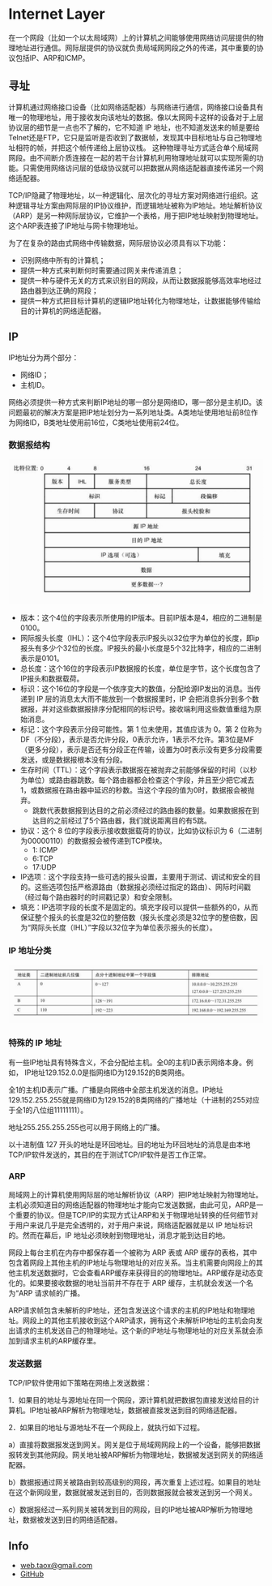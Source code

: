 # Internet Layer

在一个网段（比如一个以太局域网）上的计算机之间能够使用网络访问层提供的物理地址进行通信。网际层提供的协议就负责局域网网段之外的传递，其中重要的协议包括IP、ARP和ICMP。

## 寻址

计算机通过网络接口设备（比如网络适配器）与网络进行通信，网络接口设备具有唯一的物理地址，用于接收发向该地址的数据。像以太网网卡这样的设备对于上层协议层的细节是一点也不了解的，它不知道 IP 地址，也不知道发送来的帧是要给 Telnet还是FTP，它只是监听是否收到了数据帧，发现其中目标地址与自己物理地址相符的帧，并把这个帧传递给上层协议栈。
这种物理寻址方式适合单个局域网网段。由不间断介质连接在一起的若干台计算机利用物理地址就可以实现所需的功能。只需使用网络访问层的低级协议就可以把数据从网络适配器直接传递另一个网络适配器。

TCP/IP隐藏了物理地址，以一种逻辑化、层次化的寻址方案对网络进行组织。这种逻辑寻址方案由网际层的IP协议维护，而逻辑地址被称为IP地址。地址解析协议（ARP）是另一种网际层协议，它维护一个表格，用于把IP地址映射到物理地址。这个ARP表连接了IP地址与网卡物理地址。

为了在复杂的路由式网络中传输数据，网际层协议必须具有以下功能：

* 识别网络中所有的计算机；
* 提供一种方式来判断何时需要通过网关来传递消息；
*  提供一种与硬件无关的方式来识别目的网段，从而让数据报能够高效率地经过路由器到达正确的网段；
*  提供一种方式把目标计算机的逻辑IP地址转化为物理地址，让数据能够传输给目的计算机的网络适配器。

## IP

IP地址分为两个部分：

*  网络ID；
*  主机ID。

网络必须提供一种方式来判断IP地址的哪一部分是网络ID，哪一部分是主机ID。该问题最初的解决方案是把IP地址划分为一系列地址类。A类地址使用地址前8位作为网络ID，B类地址使用前16位，C类地址使用前24位。

### 数据报结构

![](../imgs/ip-datagram.png)

* 版本：这个4位的字段表示所使用的IP版本。目前IP版本是4，相应的二进制是0100。
*  网际报头长度（IHL）：这个4位字段表示IP报头以32位字为单位的长度，即ip报头有多少个32位的长度。IP报头的最小长度是5个32比特字，相应的二进制表示是0101。
*  总长度：这个16位的字段表示IP数据报的长度，单位是字节，这个长度包含了IP报头和数据载荷。
*  标识：这个16位的字段是一个依序变大的数值，分配给源IP发出的消息。当传递到 IP 层的消息太大而不能放到一个数据报里时，IP 会把消息拆分到多个数据报，并对这些数据报排序分配相同的标识号。接收端利用这些数值重组为原始消息。
*  标记：这个字段表示分段可能性。第 1 位未使用，其值应该为 0。第 2 位称为DF（不分段），表示是否允许分段，0表示允许，1表示不允许。第3位是MF（更多分段），表示是否还有分段正在传输，设置为0时表示没有更多分段需要发送，或是数据报根本没有分段。
*  生存时间（TTL）：这个字段表示数据报在被抛弃之前能够保留的时间（以秒为单位）或路由器跳数。每个路由器都会检查这个字段，并且至少把它减去 1，或数据报在路由器中延迟的秒数。当这个字段的值为0时，数据报会被抛弃。
	*  跳数代表数据报到达目的之前必须经过的路由器的数量。如果数据报在到达目的之前经过了5个路由器，我们就说距离目的有5跳。
*  协议：这个 8 位的字段表示接收数据载荷的协议，比如协议标识为 6（二进制为00000110）的数据报会被传递到TCP模块。
	*  1: ICMP
	*  6:TCP
	*  17:UDP
* IP选项：这个字段支持一些可选的报头设置，主要用于测试、调试和安全的目的。这些选项包括严格源路由（数据报必须经过指定的路由）、网际时间戳（经过每个路由器时的时间戳记录）和安全限制。
*  填充：IP选项字段的长度不是固定的。填充字段可以提供一些额外的0，从而保证整个报头的长度是32位的整倍数（报头长度必须是32位字的整倍数，因为“网际头长度（IHL）”字段以32位字为单位表示报头的长度）。

### IP 地址分类

![](../imgs/ip-class.png)

### 特殊的 IP 地址

有一些IP地址具有特殊含义，不会分配给主机。全0的主机ID表示网络本身。例如， IP地址129.152.0.0是指网络ID为129.152的B类网络。

全1的主机ID表示广播。广播是向网络中全部主机发送的消息。IP地址129.152.255.255就是网络ID为129.152的B类网络的广播地址（十进制的255对应于全1的八位组11111111）。

地址255.255.255.255也可以用于网络上的广播。

以十进制值 127 开头的地址是环回地址。目的地址为环回地址的消息是由本地 TCP/IP软件发送的，其目的在于测试TCP/IP软件是否工作正常。

### ARP

局域网上的计算机使用网际层的地址解析协议（ARP）把IP地址映射为物理地址。主机必须知道目的网络适配器的物理地址才能向它发送数据，由此可见，ARP是一个重要的协议。但是TCP/IP的实现方式让ARP和关于物理地址转换的任何细节对于用户来说几乎是完全透明的，对于用户来说，网络适配器就是以 IP 地址标识的。然而在幕后，IP 地址必须映射到物理地址，消息才能到达目的地。

网段上每台主机在内存中都保存着一个被称为 ARP 表或 ARP 缓存的表格，其中包含着网段上其他主机的IP地址与物理地址的对应关系。当主机需要向网段上的其他主机发送数据时，它会查看ARP缓存来获得目的的物理地址。ARP缓存是动态变化的。如果要接收数据的地址当前并不存在于 ARP 缓存，主机就会发送一个名为“ARP 请求帧的广播。

ARP请求帧包含未解析的IP地址，还包含发送这个请求的主机的IP地址和物理地址。网段上的其他主机接收到这个ARP请求，拥有这个未解析IP地址的主机会向发出请求的主机发送自己的物理地址。这个新的IP地址与物理地址的对应关系就会添加到请求主机的ARP缓存里。

### 发送数据

TCP/IP软件使用如下策略在网络上发送数据：

1．如果目的地址与源地址在同一个网段，源计算机就把数据包直接发送给目的计算机。IP地址被ARP解析为物理地址，数据被直接发送到目的网络适配器。

2．如果目的地址与源地址不在一个网段上，就执行如下过程。

a）直接将数据报发送到网关。网关是位于局域网网段上的一个设备，能够把数据报转发到其他网段。网关地址被ARP解析为物理地址，数据被发送到网关的网络适配器。

b）数据报通过网关被路由到较高级别的网段，再次重复上述过程。如果目的地址在这个新网段里，数据就被发送到目的，否则数据报就会被发送到另一个网关。

c）数据报经过一系列网关被转发到目的网段，目的IP地址被ARP解析为物理地址，数据被发送到目的网络适配器。

## Info

* <web.taox@gmail.com>
* [GitHub](https://github.com/Tao-Quixote)